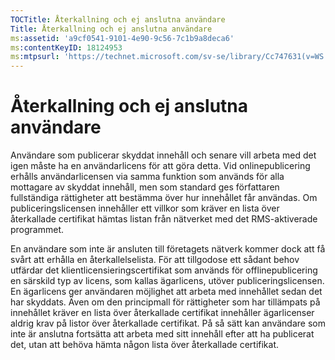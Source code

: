 ```yaml
---
TOCTitle: Återkallning och ej anslutna användare
Title: Återkallning och ej anslutna användare
ms:assetid: 'a9cf0541-9101-4e90-9c56-7c1b9a8deca6'
ms:contentKeyID: 18124953
ms:mtpsurl: 'https://technet.microsoft.com/sv-se/library/Cc747631(v=WS.10)'
---
```


Återkallning och ej anslutna användare
======================================

Användare som publicerar skyddat innehåll och senare vill arbeta med det igen måste ha en användarlicens för att göra detta. Vid onlinepublicering erhålls användarlicensen via samma funktion som används för alla mottagare av skyddat innehåll, men som standard ges författaren fullständiga rättigheter att bestämma över hur innehållet får användas. Om publiceringslicensen innehåller ett villkor som kräver en lista över återkallade certifikat hämtas listan från nätverket med det RMS-aktiverade programmet.

En användare som inte är ansluten till företagets nätverk kommer dock att få svårt att erhålla en återkallelselista. För att tillgodose ett sådant behov utfärdar det klientlicensieringscertifikat som används för offlinepublicering en särskild typ av licens, som kallas ägarlicens, utöver publiceringslicensen. En ägarlicens ger användaren möjlighet att arbeta med innehållet sedan det har skyddats. Även om den principmall för rättigheter som har tillämpats på innehållet kräver en lista över återkallade certifikat innehåller ägarlicenser aldrig krav på listor över återkallade certifikat. På så sätt kan användare som inte är anslutna fortsätta att arbeta med sitt innehåll efter att ha publicerat det, utan att behöva hämta någon lista över återkallade certifikat.
